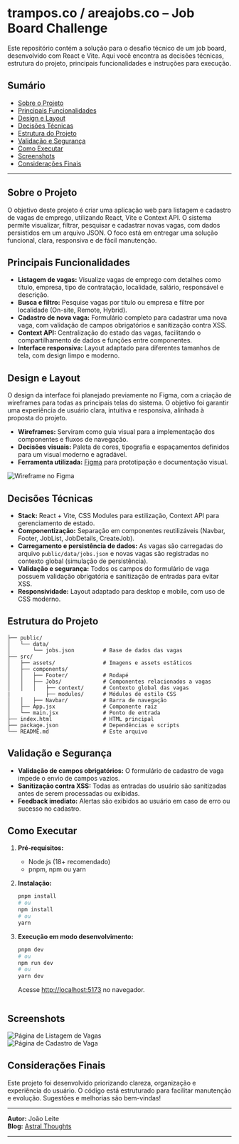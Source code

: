 # trampos.co / areajobs.co – Job Board Challenge

Este repositório contém a solução para o desafio técnico de um job board, desenvolvido com React e Vite. Aqui você encontra as decisões técnicas, estrutura do projeto, principais funcionalidades e instruções para execução.

## Sumário

- [Sobre o Projeto](#sobre-o-projeto)
- [Principais Funcionalidades](#principais-funcionalidades)
- [Design e Layout](#design-e-layout)
- [Decisões Técnicas](#decisões-técnicas)
- [Estrutura do Projeto](#estrutura-do-projeto)
- [Validação e Segurança](#validação-e-segurança)
- [Como Executar](#como-executar)
- [Screenshots](#screenshots)
- [Considerações Finais](#considerações-finais)

---

## Sobre o Projeto

O objetivo deste projeto é criar uma aplicação web para listagem e cadastro de vagas de emprego, utilizando React, Vite e Context API. O sistema permite visualizar, filtrar, pesquisar e cadastrar novas vagas, com dados persistidos em um arquivo JSON. O foco está em entregar uma solução funcional, clara, responsiva e de fácil manutenção.

## Principais Funcionalidades

- **Listagem de vagas:** Visualize vagas de emprego com detalhes como título, empresa, tipo de contratação, localidade, salário, responsável e descrição.
- **Busca e filtro:** Pesquise vagas por título ou empresa e filtre por localidade (On-site, Remote, Hybrid).
- **Cadastro de nova vaga:** Formulário completo para cadastrar uma nova vaga, com validação de campos obrigatórios e sanitização contra XSS.
- **Context API:** Centralização do estado das vagas, facilitando o compartilhamento de dados e funções entre componentes.
- **Interface responsiva:** Layout adaptado para diferentes tamanhos de tela, com design limpo e moderno.

## Design e Layout

O design da interface foi planejado previamente no Figma, com a criação de wireframes para todas as principais telas do sistema. O objetivo foi garantir uma experiência de usuário clara, intuitiva e responsiva, alinhada à proposta do projeto.

- **Wireframes:** Serviram como guia visual para a implementação dos componentes e fluxos de navegação.
- **Decisões visuais:** Paleta de cores, tipografia e espaçamentos definidos para um visual moderno e agradável.
- **Ferramenta utilizada:** [Figma](https://figma.com/) para prototipação e documentação visual.

![Wireframe no Figma](https://www.figma.com/design/t2RBtA2UQ22fbk0LdJs7yZ/areajobs.co?node-id=0-1&t=5u3zaTBjghkNfweB-1)  

## Decisões Técnicas

- **Stack:** React + Vite, CSS Modules para estilização, Context API para gerenciamento de estado.
- **Componentização:** Separação em componentes reutilizáveis (Navbar, Footer, JobList, JobDetails, CreateJob).
- **Carregamento e persistência de dados:** As vagas são carregadas do arquivo `public/data/jobs.json` e novas vagas são registradas no contexto global (simulação de persistência).
- **Validação e segurança:** Todos os campos do formulário de vaga possuem validação obrigatória e sanitização de entradas para evitar XSS.
- **Responsividade:** Layout adaptado para desktop e mobile, com uso de CSS moderno.

## Estrutura do Projeto

```
├── public/
│   └── data/
│       └── jobs.json         # Base de dados das vagas
├── src/
│   ├── assets/               # Imagens e assets estáticos
│   ├── components/
│   │   ├── Footer/           # Rodapé
│   │   ├── Jobs/             # Componentes relacionados a vagas
│   │   │   ├── context/      # Contexto global das vagas
|           ├── modules/      # Módulos de estilo CSS
│   │   ├── Navbar/           # Barra de navegação
│   ├── App.jsx               # Componente raiz
│   └── main.jsx              # Ponto de entrada
├── index.html                # HTML principal
├── package.json              # Dependências e scripts
└── README.md                 # Este arquivo
```

## Validação e Segurança

- **Validação de campos obrigatórios:** O formulário de cadastro de vaga impede o envio de campos vazios.
- **Sanitização contra XSS:** Todas as entradas do usuário são sanitizadas antes de serem processadas ou exibidas.
- **Feedback imediato:** Alertas são exibidos ao usuário em caso de erro ou sucesso no cadastro.

## Como Executar

1. **Pré-requisitos:**
	- Node.js (18+ recomendado)
	- pnpm, npm ou yarn

2. **Instalação:**
	```bash
	pnpm install
	# ou
	npm install
	# ou
	yarn
	```

3. **Execução em modo desenvolvimento:**
	```bash
	pnpm dev
	# ou
	npm run dev
	# ou
	yarn dev
	```
	Acesse [http://localhost:5173](http://localhost:5173) no navegador.
	```

## Screenshots

![Página de Listagem de Vagas](https://i.postimg.cc/KvZY0LWD/snapshot-areajobs-listjobs.png)  
![Página de Cadastro de Vaga](https://i.postimg.cc/8zczSGNF/snapshot-areajobs-createjob.png)

## Considerações Finais

Este projeto foi desenvolvido priorizando clareza, organização e experiência do usuário. O código está estruturado para facilitar manutenção e evolução. Sugestões e melhorias são bem-vindas!

---

**Autor:** João Leite  
**Blog:** [Astral Thoughts](https://astralfracture.bearblog.dev/)

---
